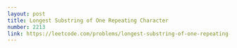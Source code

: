 ```yaml
---
layout: post
title: Longest Substring of One Repeating Character
number: 2213
link: https://leetcode.com/problems/longest-substring-of-one-repeating-character
---
```

